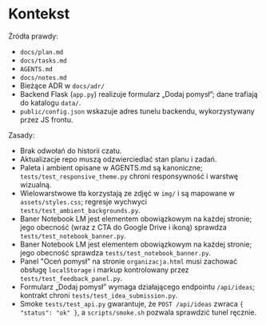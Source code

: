 # Kontekst

Źródła prawdy:
- `docs/plan.md`
- `docs/tasks.md`
- `AGENTS.md`
- `docs/notes.md`
- Bieżące ADR w `docs/adr/`
- Backend Flask (`app.py`) realizuje formularz „Dodaj pomysł”; dane trafiają do katalogu `data/`.
- `public/config.json` wskazuje adres tunelu backendu, wykorzystywany przez JS frontu.

Zasady:
- Brak odwołań do historii czatu.
- Aktualizacje repo muszą odzwierciedlać stan planu i zadań.
- Paleta i ambient opisane w AGENTS.md są kanoniczne; `tests/test_responsive_theme.py` chroni responsywność i warstwę wizualną.
- Wielowarstwowe tła korzystają ze zdjęć w `img/` i są mapowane w `assets/styles.css`; regresje wychwyci `tests/test_ambient_backgrounds.py`.
- Baner Notebook LM jest elementem obowiązkowym na każdej stronie; jego obecność (wraz z CTA do Google Drive i ikoną) sprawdza `tests/test_notebook_banner.py`.
- Baner Notebook LM jest elementem obowiązkowym na każdej stronie; jego obecność sprawdza `tests/test_notebook_banner.py`.
- Panel "Oceń pomysł" na stronie `organizacja.html` musi zachować obsługę `localStorage` i markup kontrolowany przez `tests/test_feedback_panel.py`.
- Formularz „Dodaj pomysł” wymaga działającego endpointu `/api/ideas`; kontrakt chroni `tests/test_idea_submission.py`.
- Smoke `tests/test_api.py` gwarantuje, że `POST /api/ideas` zwraca `{ "status": "ok" }`, a `scripts/smoke.sh` pozwala sprawdzić tunel ręcznie.
